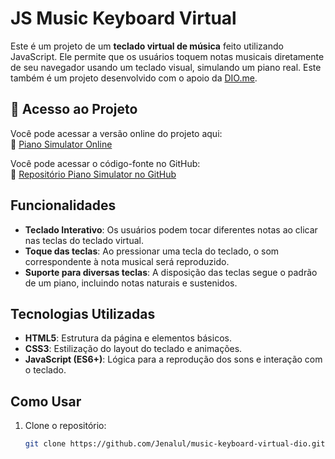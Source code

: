 # JS Music Keyboard Virtual

Este é um projeto de um **teclado virtual de música** feito utilizando JavaScript. Ele permite que os usuários toquem notas musicais diretamente de seu navegador usando um teclado visual, simulando um piano real. Este também é um projeto desenvolvido com o apoio da [DIO.me](https://dio.me).

## 📂 Acesso ao Projeto

Você pode acessar a versão online do projeto aqui:  
🔗 [Piano Simulator Online](https://jenacarry.github.io/js-music-keyboard-virtual/)

Você pode acessar o código-fonte no GitHub:  
🔗 [Repositório Piano Simulator no GitHub](https://jenalul.github.io/music-keyboard-virtual-dio/)

## Funcionalidades

-   **Teclado Interativo**: Os usuários podem tocar diferentes notas ao clicar nas teclas do teclado virtual.
-   **Toque das teclas**: Ao pressionar uma tecla do teclado, o som correspondente à nota musical será reproduzido.
-   **Suporte para diversas teclas**: A disposição das teclas segue o padrão de um piano, incluindo notas naturais e sustenidos.

## Tecnologias Utilizadas

-   **HTML5**: Estrutura da página e elementos básicos.
-   **CSS3**: Estilização do layout do teclado e animações.
-   **JavaScript (ES6+)**: Lógica para a reprodução dos sons e interação com o teclado.

## Como Usar

1. Clone o repositório:

    ```bash
    git clone https://github.com/Jenalul/music-keyboard-virtual-dio.git
    ```
